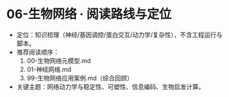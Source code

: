 # 06-生物网络 · 阅读路线与定位

- 定位：知识梳理（神经/基因调控/蛋白交互/动力学/复杂性），不含工程运行与脚本。
- 推荐阅读顺序：
  1) 00-生物网络元模型.md
  2) 01-神经网络.md
  3) 99-生物网络应用案例.md（综合回顾）
- 关键主题：网络动力学与稳定性、可塑性、信息编码、生物启发计算。
